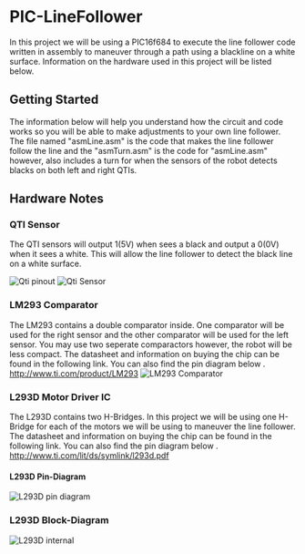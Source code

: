 # PIC-LineFollower
In this project we will be using a PIC16f684 to execute the line follower code written in assembly to maneuver through a path using a blackline on a white surface. Information on the hardware used in this project will be listed below.

## Getting Started
The information below will help you understand how the circuit and code works so you will be able to make adjustments to your own line follower. The file named "asmLine.asm" is the code that makes the line follower follow the line and the "asmTurn.asm" is the code for "asmLine.asm" however, also includes a turn for when the sensors of the robot detects blacks on both left and right QTIs.

## Hardware Notes
### QTI Sensor
The QTI sensors will output 1(5V) when sees a black and output a 0(0V) when it sees a white. This will allow the line follower to detect the black line on a white surface. 

![Qti pinout](http://1.bp.blogspot.com/-N0Nd3CAbPmw/UmeMtR847mI/AAAAAAAATgQ/mUeR5FXTRqg/s1600/QTI-3.png)  ![Qti Sensor](http://forums.parallax.com/uploads/attachments/40445/59658.jpg)
### LM293 Comparator 
The LM293 contains a double comparator inside. One comparator will be used for the right sensor and the other comparator will be used for the left sensor. You may use two seperate comparactors however, the robot will be less compact. The datasheet and information on buying the chip can be found in the following link. You can also find the pin diagram below .
http://www.ti.com/product/LM293
![LM293 Comparator](https://www.theengineeringprojects.com/wp-content/uploads/2017/08/Introduction-to-LM293_9.png)
### L293D Motor Driver IC
The L293D contains two H-Bridges. In this project we will be using one H-Bridge for each of the motors we will be using to maneuver the line follower. The datasheet and information on buying the chip can be found in the following link. You can also find the pin diagram below .
http://www.ti.com/lit/ds/symlink/l293d.pdf
#### L293D Pin-Diagram
![L293D pin diagram](https://components101.com/sites/default/files/component_pin/L293D-Pinout.png) 
### L293D Block-Diagram          
![L293D internal](http://www.ti.com/ds_dgm/images/fbd_slrs008d.gif)
